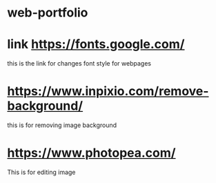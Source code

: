 # web-portfolio
# link https://fonts.google.com/ 
this is the link for changes font style for webpages
# https://www.inpixio.com/remove-background/ 
this is for removing image background  
# https://www.photopea.com/
This is for editing image